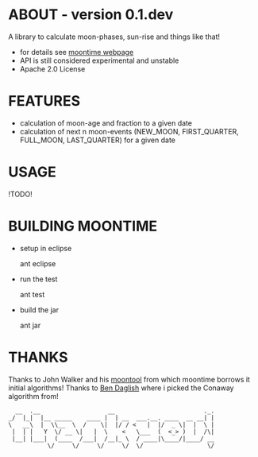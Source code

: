 ABOUT - version 0.1.dev
=====
A library to calculate moon-phases, sun-rise and things like that!

+ for details see [moontime webpage](https://github.com/jzillmann/moontime)
+ API is still considered experimental and unstable
+ Apache 2.0 License


FEATURES
=====
+ calculation of moon-age and fraction to a given date
+ calculation of next n moon-events (NEW_MOON, FIRST_QUARTER, FULL_MOON, LAST_QUARTER) for a given date


USAGE
=====

!TODO!


BUILDING MOONTIME
=====
+ setup in eclipse

    ant eclipse
+ run the test

    ant test
+ build the jar

    ant jar


THANKS
=====

Thanks to John Walker and his [moontool](http://www.fourmilab.ch/moontoolw/) from which moontime borrows it initial algorithms!
Thanks to [Ben Daglish](http://www.ben-daglish.net/moon.shtml) where i picked the Conaway algorithm from!

	  __  .__                   __                         ._.
	_/  |_|  |__ _____    ____ |  | __  ___.__. ____  __ __| |
	\   __\  |  \\__  \  /    \|  |/ / <   |  |/  _ \|  |  \ |
	 |  | |   Y  \/ __ \|   |  \    <   \___  (  <_> )  |  /\|
	 |__| |___|  (____  /___|  /__|_ \  / ____|\____/|____/ __
	           \/     \/     \/     \/  \/                  \/
